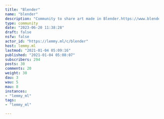```yaml
---
title: "Blender" 
name: "blender"
description: "Community to share art made in Blender.https://www.blender.org/"
type: community
date: "2023-06-20 11:38:28"
draft: false
nsfw: false
actor_id: "https://lemmy.ml/c/blender"
host: lemmy.ml
lastmod: "2021-01-04 05:09:16"
published: "2021-01-04 05:08:07"
subscribers: 294
posts: 30
comments: 20
weight: 30
dau: 3
wau: 5
mau: 8
instances:
- "lemmy_ml"
tags: 
- "lemmy_ml"

---
```

